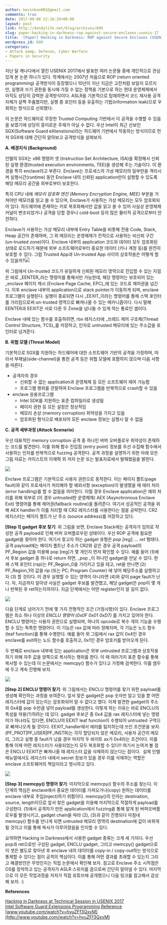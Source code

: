 ```yaml
---
author: kevinkoo001@gmail.com
comments: true
date: 2017-09-08 22:16:29+00:00
layout: post
link: http://dandylife.net/blog/archives/699
slug: paper-hacking-in-darkness-rop-against-secure-enclaves-usenix-17
title: '[Paper] Hacking in Darkness: ROP against Secure Enclaves (USENIX ''17)'
wordpress_id: 699
categories:
- Attack &amp; Defense, Cyber Warfare
- Papers in Security
---
```


지난 달 캐나다에서 열린 USENIX 2017에서 발표한 여러 논문들 중에 개인적으로 관심있게 본 논문 하나가 있다. 학계에서는 2007년 처음으로 ROP (return oriented programming) 공격방식이 등장했으니 10년이 지난 지금은 고전처럼 보일지 모르지만, 실행과 쓰기 권한을 동시에 가질 수 없는 정책을 기본으로 하는 현대 운영체제에서 아직도 상당히 강력한 공격방식이다. ASLR을 기본적으로 탑재하면서 코드 재사용 공격 자체가 살짝 주춤했지만, 실행 중 포인터 등을 유출하는 기법(information leak)으로 우회하는 방식으로 선회했다.

이 논문은 하드웨어로 무장한 Trusted Computing 기반에서 이 공격을 수행할 수 있음을 보였기에 상당히 흥미로운 주제가 아닐 수 없다. 우선 Intel이 최근 선보인 SGX(Software Guard eXtenstions)라는 하드웨어 기반에서 작동하는 방식이므로 먼저 SGX에 대해 간단히 알아보고 공격방식을 살펴보자.

**A. 배경지식 (Background)**

인텔의 SGX는 x86 명령어 셋 (Instruction Set Architecture, ISA)을 확장해서 신뢰된 실행 환경(trusted execution environments, TEE)을 생성해 주는 기술이다. 이 환경을 특히 enclave라고 부른다. Enclave는 프로세스의 가상 메모리의 일부만을 격리시켜 실행시간(runtime) 동안 Enclave 내의 신뢰된 application만이 실행할 수 있도록 해당 메모리 공간을 외부로부터 보호한다.

특히 CPU 내에 _메모리 암호화 엔진 (Memory Encryption Engine, MEE)_ 부분을 거쳐야만 메모리를 읽고 쓸 수 있으며, Enclave가 사용하는 가상 메모리는 모두 암호화되어 있다. 하드웨어에 존재하는 키로 복호화해서만 값을 읽고 쓸 수 있어 사실상 운영체제 커널이 변조되었거나 공격을 당할 경우나 cold-boot 등의 많은 물리적 공격으로부터 안전하다.

Enclave가 사용하는 가상 메모리 내부에 Entry Table을 비롯해 전용 Code, Stack, Heap 공간이 존재하며, 그 외 메모리는 운영체제가 전적으로 사용하는 비신뢰 구간(un-trusted zone)이다. Enclave 내부의 application 코드와 데이터 모두 암호화된 상태로 로드하기 때문에 외부 소프트웨어로부터 중요한 데이터 (키나 계정 등)를 완전히 보호할 수 있다. 그럼 Trusted App과 Un-trusted App 사이의 상호작용은 어떻게 할 수 있을까?[![](http://dandylife.net/blog/wp-content/uploads/2017/09/overall2.png)](http://dandylife.net/blog/archives/699/overall2)

위 그림에서 Un-trusted 코드가 유일하게 신뢰된 메모리 영역으로 진입할 수 있는 지점은 바로 _EENTER_라는 명령어를 통해서만 가능한데, 해당 명령어는 보호되어 있는 _enclave 페이지 캐시 (Enclave Page Cache, EPC)_에 있는 코드로 제어권을 넘긴다. 이후 enclave 내부의 application으로 stack pointer가 이동하게 되며, enclave 프로그램이 실행된다. 실행이 종료되면 다시 _EEXIT_이라는 명령어를 통해 스택 포인터를 가리킴으로써 un-trusted 영역으로 빠져나올 수 있는 메카니즘이다. 다시 말해 EENTER과 EEXIT은 서로 다른 두 Zone을 넘나들 수 있게 하는 통로인 셈이다. 

Enclave 내에 있는 함수를 호출하려면, rbx 레지스터에 _쓰레드 제어 구조체(Thread Control Structure, TCS)_를 저장하고, 인자로 untrusted 메모리에 있는 주소값을 포인터로 넘겨준다. 

**B. 위협 모델 (Threat Model)**

기본적으로 SGX를 지원하는 하드웨어에 대한 소프트웨어 기반의 공격을 가정하며, 따라서 부채널(side-channel)을 통한 공격 등은 위협 모델에 포함하지 않으며 다음 사항을 따른다.

  * 공격자의 경우
    * 신뢰할 수 없는 application과 운영체제 등 모든 소프트웨어 제어 가능함
    * 프로그램 행위를 관찰하여 Enclave 프로그램을 반복적으로 crash할 수 있음
  * enclave 응용프로그램
    * Intel SDK를 지원하는 표준 컴파일러로 생성됨
    * 페이지 권한 등 모든 설정은 정상적임
    * 메모리 손상 (memory corruption) 취약성을 가지고 있음
    * 암호화된 형식으로 배포되어 모든 enclave 정보는 실행시 알 수 없음

**C. 공격 세부과정 (Attack Scenario)**

우선 대표적인 memory corruption 공격 중 하나인 버퍼 오버플로우 취약성이 존재하는 코드를 발견한다. 이를 위해 함수 진입점 (entry point) 정보를 우선 수집해 함수에서 사용하는 인자를 반복적으로 fuzzing 공격한다. 공격 과정을 설명하기 위한 아래 모든 그림 자료는 카이스트의 이재혁 외 저자 논문 또는 발표자료에서 발췌했음을 밝힌다.

[![](http://dandylife.net/blog/wp-content/uploads/2017/09/step1.png)](http://dandylife.net/blog/archives/699/step1-2)

Enclave 프로그램은 기본적으로 사용자 권한으로 동작한다. 이는 페이지 폴트(page fault)와 같이 프로세서가 처리해야 할 예외사항 (exception)이 발생했을 때 에러 처리(error handling)를 할 수 없음을 의미한다. 이럴 경우 Enclave application은 예외 처리를 위해 외부로 (이 경우 untrusted한 운영체제) AEX (Asynchronous Enclave Exit) 명령어를 통해 제어권(fallback routine)을 돌려준다. 여기서 성공적인 공격을 위해 AEX handler가 이를 처리할 때 CR2 레지스터를 사용한다는 점을 공략한다. CR2 레지스터는 페이지 폴트가 난 주소 (source address)를 저장하고 있다. 

**[Step 1] gadget 후보 찾기**: 위 그림을 보면, Enclave Stack에는 공격자가 임의로 작성한 공격 payload로 인해 버퍼 오버플로우된 상태이다. 우선 ROP 공격에 필요한 gadget을 찾아야 한다. 여기서 찾고자 하는 gadget 유형은 _pop [reg]; ... ret_ 형태다. 공격 payload에는 페이지 폴트난 주소가 CR2와 같은 경우 공격 payload의 PF_Region 값을 이용해 pop [reg]가 몇 개인지 먼저 확인할 수 있다. 예를 들어 (1)에서 후보 gadget 중 하나로 return 하면, _pop _이 하나인 gadget을 만날 수 있다. 현재 스택 포인터 (rsp)는 PF_Region_0을 가리키고 있을 테고, ret을 만나면 (2) PF_Region_1의 값을 rip (또는 PC; Program Counter) 에 넣어 해당주소를 실행하고자 (3) 할 것이다. 이 경우 실행할 수 있는 영역이 아니라면 (4)와 같이 page fault가 난다. 자, 지금까지 알아낸 사실은 gadget 후보를 발견했고, 해당 gadget은 pop이 몇 개나 반복된 후 ret하는지까지다. 지금 단계에서는 어떤 register인지 알 길이 없다.

[![](http://dandylife.net/blog/wp-content/uploads/2017/09/enclu.png)](http://dandylife.net/blog/archives/699/enclu)

다음 단계로 넘어가기 전에 몇 가지 전형적인 조건 (가정사항)이 있다. Enclave 프로그램은 최소 하나 이상의 _ENCLU 명령어 (0x0F 0x01 0xD7)_ 를 가지고 있어야 한다. ENCLU 명령어는 사용자 권한으로 실행되며, 하나의 opcode로 복수 개의 기능을 수행할 수 있는 독특한 명령어다. 이 기능은 rax 값에 따라 정해지며, 각 기능은 노드 함수(leaf function)를 통해 수행한다. 예를 들어 위 그림에서 rax 값이 0x4인 경우 enclave를 exit하는 노드 함수를 호출하고, 0x1인 경우 암호키를 받아오게 된다. 

두 번째로 enclave 내부에 있는 application은 외부 untrusted 프로그램과 상호작용하기 위해 자주 값을 양쪽으로 복사하는 행위를 한다. 이 때 여러가지 표준 함수를 통해 복사할 수 있는데 이 논문에서는 memcpy() 함수가 있다고 가정해 검색한다. 이를 염두에 두고 계속 진행해 보자.

[![](http://dandylife.net/blog/wp-content/uploads/2017/09/step2.png)](http://dandylife.net/blog/archives/699/step2)

**[Step 2] ENCLU 명령어 찾기**: 위 그림에서는 ENCLU 명령어를 찾기 위한 payload를 생성해 확인하는 과정을 보여준다. 앞서 찾은 gadget은 pop 숫자만 알고 있을 뿐 어떤 레지스터에 값이 있는지는 암호화되어 알 수 없다고 했다. 이제 발견한 gadget의 주소와 0x4를 pop 수만큼 넣어 payload를 생성한다. 이렇게 하는 이유는 바로 ENCLU의 특성을 악용(?)하려는 데 있다. gadget 후보군 중 0x4 값을 rax 레지스터에 넣는 명령어가 하나라도 있다면, ENCLU의 EEXIT leaf function이 수행되어 untrusted 구역으로 빠져나오게 될 것이다. EEXIT_handler에서 에러를 탐지하는데 쓰인 조건문을 보자. (PF_PROT|PF_USER|PF_INSTR)는 각각 할당되지 않은 메모리, 사용자 공간의 메모리, 그리고 실행 중 fault가 났을 경우 마지막 두 바이트 ax가 0x4라는 조건이다. 이를 통해 이제 어떤 레지스터가 사용되었는지 모두 복호화할 수 있다!! 여기서 눈여겨 볼 점은 ENCLU EEXIT은 빠져나올 때 레지스터 값을 삭제하지 않는다는 점이다.  실제 인텔 매뉴얼에서도 레지스터 내에서 secret 정보가 있을 경우 이를 삭제하는 역할은 enclave 소프트웨어의 책임이라고 명시하고 있다.

[![](http://dandylife.net/blog/wp-content/uploads/2017/09/step3.png)](http://dandylife.net/blog/archives/699/step3)

**[Step 3] memcpy() 명령어 찾기**: 마지막으로 memcpy() 함수의 주소를 찾는다. 이 단계의 핵심은 enclave에서 중요한 데이터를 가져오거나(copy) 원하는 데이터를 enclave 내부로 주입(inject)하기 위함이다. memcpy()의 인자는 destination, source, length이므로 앞서 찾은 gadget을 이용해 마지막으로 적절하게 payload를 구성한다. (1)에서 공격자가 만든 application에서 fuzzing을 통해 알게 된 버퍼오버플로우를 발생시키고, gadget chain을 따라 (2), (3)과 같이 진행되다 마침내 memcpy() 함수를 만나게 되면 untrusted 메모리 영역의 destination에 값이 바뀌게 될 것이고 이를 통해 복사가 이루어졌음을 인지할 수 있다.

요약하면 Hacking in Darkness에서 사용한 gadget 종류는 크게 세 가지다. 우선 pop과 ret으로만 구성된 gadget, ENCLU gadget, 그리고 memcpy() gadget으로 이 셋은 별도로 찾아낸 후 enclave 내의 데이터를 copy-in / copy-out하는 방식으로 통제할 수 있다는 점이 공격의 핵심이다. 이를 통해 어떤 결과를 초래할 수 있는지 그리고 해결방안은 무엇인지는 직접 논문에서 확인해 보자. 참고로 Enclave 주소 시작점은 OS를 장악하고 있는 공격자가 ASLR 스위치를 끔으로써 간단히 알아낼 수 있다. 마지막으로 이 모든 작업과정을 저자가 직접 유튜브에 공개했으니 다음 링크를 참고해서 감상해 보자. :)

**References**

[Hacking in Darkness at Technical Session in USENIX 2017  
](https://www.usenix.org/conference/usenixsecurity17/technical-sessions/presentation/lee-jaehyuk)[Intel Software Guard Extensions Programming Reference  
](https://software.intel.com/sites/default/files/managed/48/88/329298-002.pdf)[www.youtube.com/watch?v=hyuZFf3QxvM](http://www.youtube.com/watch?v=hyuZFf3QxvM)
